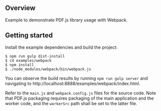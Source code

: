 ## Overview

Example to demonstrate PDF.js library usage with Webpack.

## Getting started

Install the example dependencies and build the project:

    $ npm run gulp dist-install
    $ cd examples/webpack
    $ npm install
    $ ./node_modules/webpack/bin/webpack.js

You can observe the build results by running `npm run gulp server` and navigating to
http://localhost:8888/examples/webpack/index.html.

Refer to the `main.js` and `webpack.config.js` files for the source code.
Note that PDF.js packaging requires packaging of the main application and
the worker code, and the `workerSrc` path shall be set to the latter file.
